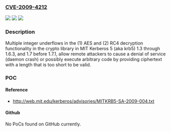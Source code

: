 ### [CVE-2009-4212](https://cve.mitre.org/cgi-bin/cvename.cgi?name=CVE-2009-4212)
![](https://img.shields.io/static/v1?label=Product&message=n%2Fa&color=blue)
![](https://img.shields.io/static/v1?label=Version&message=n%2Fa&color=blue)
![](https://img.shields.io/static/v1?label=Vulnerability&message=n%2Fa&color=brighgreen)

### Description

Multiple integer underflows in the (1) AES and (2) RC4 decryption functionality in the crypto library in MIT Kerberos 5 (aka krb5) 1.3 through 1.6.3, and 1.7 before 1.7.1, allow remote attackers to cause a denial of service (daemon crash) or possibly execute arbitrary code by providing ciphertext with a length that is too short to be valid.

### POC

#### Reference
- http://web.mit.edu/kerberos/advisories/MITKRB5-SA-2009-004.txt

#### Github
No PoCs found on GitHub currently.

